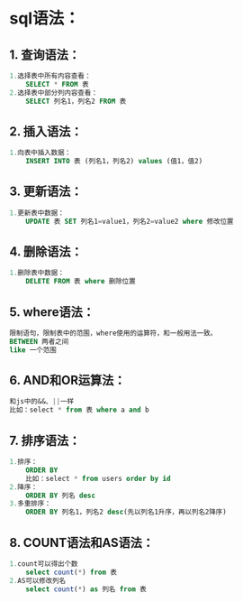 # sql语法：

## 1. 查询语法：

```sql
1.选择表中所有内容查看：
	SELECT * FROM 表
2.选择表中部分列内容查看：
	SELECT 列名1，列名2 FROM 表
```

## 2. 插入语法：

```sql
1.向表中插入数据：
	INSERT INTO 表 (列名1，列名2) values (值1，值2) 
```

## 3. 更新语法：

```sql
1.更新表中数据：
	UPDATE 表 SET 列名1=value1，列名2=value2 where 修改位置
```

## 4. 删除语法：

```sql
1.删除表中数据：
	DELETE FROM 表 where 删除位置
```

## 5. where语法：

```sql
限制语句，限制表中的范围，where使用的运算符，和一般用法一致。
BETWEEN 两者之间
like 一个范围
```

## 6. AND和OR运算法：

```sql
和js中的&&、||一样
比如：select * from 表 where a and b
```

## 7. 排序语法：

```sql
1.排序：
	ORDER BY
	比如：select * from users order by id
2.降序：
	ORDER BY 列名 desc
3.多重排序：
	ORDER BY 列名1，列名2 desc(先以列名1升序，再以列名2降序)
```

## 8. COUNT语法和AS语法：

```sql
1.count可以得出个数
	select count(*) from 表
2.AS可以修改列名
	select count(*) as 列名 from 表
```

